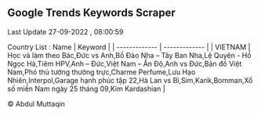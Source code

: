 

## Google Trends Keywords Scraper 
 
Last Update 27-09-2022 , 08:00:59

Country List :
 Name  | Keyword |
| ------------- | ------------- |
| VIETNAM | Học và làm theo Bác,Đức vs Anh,Bồ Đào Nha – Tây Ban Nha,Lệ Quyên - Hồ Ngọc Hà,Tiêm HPV,Anh – Đức,Việt Nam – Ấn Độ,Anh vs Đức,Bản đồ Việt Nam,Phó thủ tướng thường trực,Charme Perfume,Lưu Hạo Nhiên,Interpol,Garage hạnh phúc tập 22,Hà Lan vs Bỉ,Sim,Karik,Bomman,Xổ số miền Nam ngày 25 tháng 09,Kim Kardashian |



© Abdul Muttaqin 
